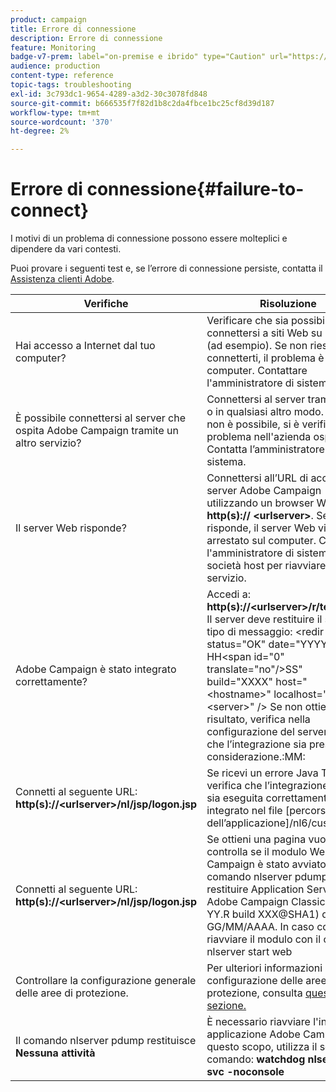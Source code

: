 ```yaml
---
product: campaign
title: Errore di connessione
description: Errore di connessione
feature: Monitoring
badge-v7-prem: label="on-premise e ibrido" type="Caution" url="https://experienceleague.adobe.com/docs/campaign-classic/using/installing-campaign-classic/architecture-and-hosting-models/hosting-models-lp/hosting-models.html?lang=it" tooltip="Applicabile solo alle distribuzioni on-premise e ibride"
audience: production
content-type: reference
topic-tags: troubleshooting
exl-id: 3c793dc1-9654-4289-a3d2-30c3078fd848
source-git-commit: b666535f7f82d1b8c2da4fbce1bc25cf8d39d187
workflow-type: tm+mt
source-wordcount: '370'
ht-degree: 2%

---
```


# Errore di connessione{#failure-to-connect}



I motivi di un problema di connessione possono essere molteplici e dipendere da vari contesti.

Puoi provare i seguenti test e, se l’errore di connessione persiste, contatta il [Assistenza clienti Adobe](https://helpx.adobe.com/it/enterprise/admin-guide.html/enterprise/using/support-for-experience-cloud.ug.html).



<table> 
<thead> 
<tr> 
<th>Verifiche<br /> </th> 
<th>Risoluzione<br /> </th> 
</tr> 
</thead> 
<tbody> 
<tr> 
<td>Hai accesso a Internet dal tuo computer?</td> 
<td>Verificare che sia possibile connettersi a siti Web su Internet (ad esempio). Se non riesci a connetterti, il problema è sul computer. Contattare l'amministratore di sistema.</td>
</tr>
<tr> 
<td>È possibile connettersi al server che ospita Adobe Campaign tramite un altro servizio?</td> 
<td>Connettersi al server tramite SSH o in qualsiasi altro modo. Se ciò non è possibile, si è verificato un problema nell'azienda ospitante. Contatta l’amministratore di sistema.</td>
</tr>
<tr> 
<td>Il server Web risponde?</td> 
<td>Connettersi all’URL di accesso al server Adobe Campaign utilizzando un browser Web: <b>http(s):// &lt;urlserver&gt;</b>. Se non risponde, il server Web viene arrestato sul computer. Contattare l'amministratore di sistema della società host per riavviare il servizio.</td>
</tr>
<tr> 
<td>Adobe Campaign è stato integrato correttamente?</td> 
<td>Accedi a: <b>http(s)://&lt;urlserver&gt;/r/test</b> URL. Il server deve restituire il seguente tipo di messaggio: &lt;redir status="OK" date="YYYY/MM/DD HH&lt;span id="0" translate="no"/&gt;SS" build="XXXX" host="&lt;hostname&gt;" localhost="&lt;server&gt;" /&gt;
Se non ottieni questo risultato, verifica nella configurazione del server web che l’integrazione sia presa in considerazione.:MM:</td>
</tr>
<tr> 
<td>Connetti al seguente URL: <b>http(s)://&lt;urlserver&gt;/nl/jsp/logon.jsp</b></td>
<td>Se ricevi un errore Java Tomcat, verifica che l’integrazione JAVA sia eseguita correttamente. È integrato nel file [percorso dell’applicazione]/nl6/customer.sh</td>
</tr>
<tr> 
<td>Connetti al seguente URL: <b>http(s)://&lt;urlserver&gt;/nl/jsp/logon.jsp</b></td>
<td>Se ottieni una pagina vuota, controlla se il modulo Web Adobe Campaign è stato avviato. Il comando nlserver pdump deve restituire Application Server for Adobe Campaign Classic (7.X YY.R build XXX@SHA1) di GG/MM/AAAA. In caso contrario, riavviare il modulo con il comando nlserver start web</td>
</tr>
<tr>
<td>Controllare la configurazione generale delle aree di protezione.</td>
<td>Per ulteriori informazioni sulla configurazione delle aree di protezione, consulta <a href="https://experienceleague.adobe.com/docs/campaign-classic/using/installing-campaign-classic/additional-configurations/configuring-campaign-server.html#configuring-campaign-server"/>questa sezione.</a></td>
</tr>
<tr>
<td>Il comando nlserver pdump restituisce <b>Nessuna attività</b></td>
<td>È necessario riavviare l'intera applicazione Adobe Campaign. A questo scopo, utilizza il seguente comando: <b>watchdog nlserver -svc -noconsole</b></td>
</tr>
</tbody> 
</table>
